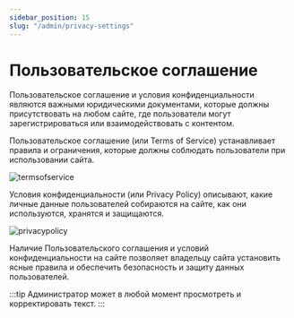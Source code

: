 ```yaml
---
sidebar_position: 15
slug: "/admin/privacy-settings"
---
```


# Пользовательское соглашение

Пользовательское соглашение и условия конфиденциальности являются важными юридическими документами, которые должны присутствовать на любом сайте, где пользователи могут зарегистрироваться или взаимодействовать с контентом.

Пользовательское соглашение (или Terms of Service) устанавливает правила и ограничения, которые должны соблюдать пользователи при использовании сайта.

![termsofservice](/img/termsofservice.png)

Условия конфиденциальности (или Privacy Policy) описывают, какие личные данные пользователей собираются на сайте, как они используются, хранятся и защищаются.

![privacypolicy](/img/privacypolicy.png)

Наличие Пользовательского соглашения и условий конфиденциальности на сайте позволяет владельцу сайта установить ясные правила и обеспечить безопасность и защиту данных пользователей.

:::tip
Администратор может в любой момент просмотреть и корректировать текст.
:::
